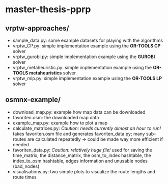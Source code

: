 # master-thesis-pprp

## vrptw-approaches/
* sample_data.py: some example datasets for playing with the algorithms
* vrptw_CP.py: simple implementation example using the **OR-TOOLS CP** solver
* vrptw_gurobi.py: simple implementation example using the **GUROBI** solver
* vrptw_metaheuristic.py: simple implementation example using the **OR-TOOLS metaheuristics** solver
* vrptw_mip.py: simple implementation example using the **OR-TOOLS LP** solver


## osmnx-example/
* download_map.py: example how map data can be downloaded 
* favoriten.osm: the downloaded map data
* example_map.py: example how to plot a map
* calculate_matrices.py: *Caution: needs currently almost an hour to run!* takes favoriten.osm file and generates favoriten_data.py; many sub-routes are calculated repeatedly &rarr; could be made way more efficient if needed
* favoriten_data.py: *Caution: relatively huge file!* used for saving the time_matrix, the distance_matrix, the osm_to_index hashtable, the index_to_osm hashtable, edges information and unusable nodes (bad_nodes)
* visualisations.py: two simple plots to visualize the route lengths and route times
